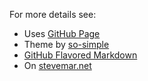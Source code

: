 For more details see:

* Uses [GitHub Page](https://help.github.com/categories/github-pages-basics/)
* Theme by [so-simple](https://github.com/mmistakes/so-simple-theme)
* [GitHub Flavored Markdown](https://guides.github.com/features/mastering-markdown/)
* On [stevemar.net](stevemar.net)
